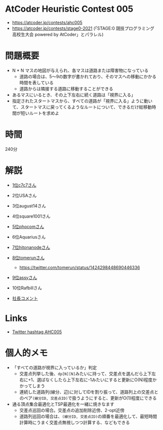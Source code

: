 # AtCoder Heuristic Contest 005
- https://atcoder.jp/contests/ahc005
- https://atcoder.jp/contests/stage0-2021 (「STAGE:0 競技プログラミング高校生大会 powered by AtCoder」とパラレル)

# 問題概要
- N * N マスの地図が与えられ、各マスは道路または障害物になっている
  - 道路の場合は、5〜9の数字が書かれており、そのマスへの移動にかかる時間を表している
  - 道路からは隣接する道路に移動することができる
- あるマスにいるとき、その上下左右に続く道路は「視界に入る」
- 指定されたスタートマスから、すべての道路が「視界に入る」ように動いて、スタートマスに戻ってくるようなルートについて、できるだけ総移動時間が短いルートを求めよ

# 時間
240分

# 解説
- [1位c7c7さん](https://twitter.com/C7C7LL/status/1423963600280973317)
- 2位USAさん
- 3位august14さん
- 4位square1001さん
- [5位phocomさん](https://twitter.com/_phocom/status/1423964300905910274)
- 6位Aquariusさん
- [7位hitonanodeさん](https://twitter.com/rsat__m/status/1423964658994618368)
- [8位tomerunさん](https://twitter.com/tomerun/status/1423964750367531015)
  - https://twitter.com/tomerun/status/1424298448690446336
- [9位assyさん](https://assy.hatenablog.jp/entry/2021/08/08/000925)
- 10位Rafbillさん

- [社長コメント](https://twitter.com/chokudai/status/1423964972002930695)

# Links
- [Twitter hashtag AHC005](https://twitter.com/hashtag/AHC005)



# 個人的メモ
- 「すべての道路が視界に入っているか」判定
  - 交差点列挙した後、`dp[N][N]`みたいに持って、交差点を選んだら上下左右に+1、選ばなくしたら上下左右に-1みたいにすると更新にO(N)程度かかってしまう
  - 連続した道路列(線分、辺)に対してIDを割り振って、道路列上の交差点とのペア`(線分ID, 交差点ID)`で扱うようにすると、更新がO(1)程度にできる
- 通る頂点集合最適化とTSP最適化を一緒に焼きなます
  - 交差点巡回の場合。交差点の追加削除近傍、2-opt近傍
  - 道路列巡回の場合は、`(線分ID, 交差点ID)`の順番を最適化して、最短時間計算時にうまく交差点無視しつつ計算する、などもできる
